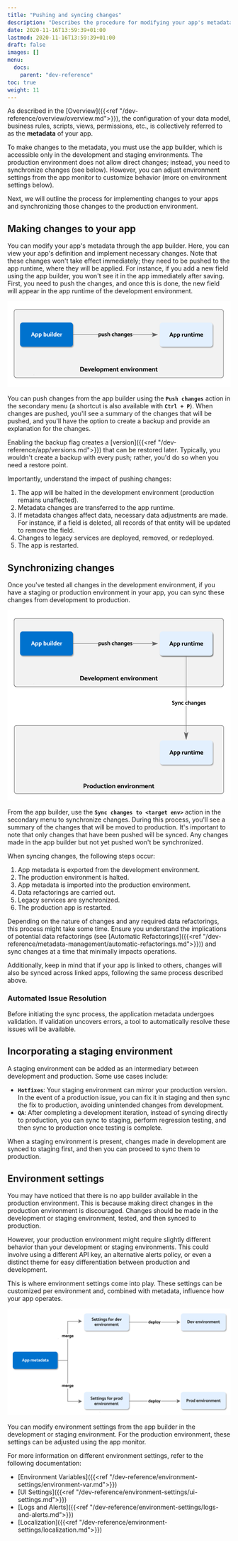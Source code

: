 ```yaml
---
title: "Pushing and syncing changes"
description: "Describes the procedure for modifying your app's metadata and transitioning it from the development environment to the production environment."
date: 2020-11-16T13:59:39+01:00
lastmod: 2020-11-16T13:59:39+01:00
draft: false
images: []
menu:
  docs:
    parent: "dev-reference"
toc: true
weight: 11
---
```


As described in the [Overview]({{<ref "/dev-reference/overview/overview.md">}}), the configuration of your data model, business rules, scripts, views, permissions, etc., is collectively referred to as the **metadata** of your app.

To make changes to the metadata, you must use the app builder, which is accessible only in the development and staging environments. The production environment does not allow direct changes; instead, you need to synchronize changes (see below). However, you can adjust environment settings from the app monitor to customize behavior (more on environment settings below).

Next, we will outline the process for implementing changes to your apps and synchronizing those changes to the production environment.

## **Making changes to your app**

You can modify your app's metadata through the app builder. Here, you can view your app's definition and implement necessary changes. Note that these changes won't take effect immediately; they need to be pushed to the app runtime, where they will be applied. For instance, if you add a new field using the app builder, you won't see it in the app immediately after saving. First, you need to push the changes, and once this is done, the new field will appear in the app runtime of the development environment.

![Push changes](/images/vendor/platform-ref/push-changes.png)

You can push changes from the app builder using the **`Push changes`** action in the secondary menu (a shortcut is also available with **`Ctrl + P`**). When changes are pushed, you'll see a summary of the changes that will be pushed, and you'll have the option to create a backup and provide an explanation for the changes.

Enabling the backup flag creates a [version]({{<ref "/dev-reference/app/versions.md">}}) that can be restored later. Typically, you wouldn't create a backup with every push; rather, you'd do so when you need a restore point.

Importantly, understand the impact of pushing changes:

1. The app will be halted in the development environment (production remains unaffected).
2. Metadata changes are transferred to the app runtime.
3. If metadata changes affect data, necessary data adjustments are made. For instance, if a field is deleted, all records of that entity will be updated to remove the field.
4. Changes to legacy services are deployed, removed, or redeployed.
5. The app is restarted.

## **Synchronizing changes**

Once you've tested all changes in the development environment, if you have a staging or production environment in your app, you can sync these changes from development to production.

![Sync changes](/images/vendor/platform-ref/sync-changes.png)

From the app builder, use the **`Sync changes to <target env>`** action in the secondary menu to synchronize changes. During this process, you'll see a summary of the changes that will be moved to production. It's important to note that only changes that have been pushed will be synced. Any changes made in the app builder but not yet pushed won't be synchronized.

When syncing changes, the following steps occur:

1. App metadata is exported from the development environment.
2. The production environment is halted.
3. App metadata is imported into the production environment.
4. Data refactorings are carried out.
5. Legacy services are synchronized.
6. The production app is restarted.

Depending on the nature of changes and any required data refactorings, this process might take some time. Ensure you understand the implications of potential data refactorings (see [Automatic Refactorings]({{<ref "/dev-reference/metadata-management/automatic-refactorings.md">}})) and sync changes at a time that minimally impacts operations.

Additionally, keep in mind that if your app is linked to others, changes will also be synced across linked apps, following the same process described above.

### Automated Issue Resolution

Before initiating the sync process, the application metadata undergoes validation. If validation uncovers errors, a tool to automatically resolve these issues will be available.

## **Incorporating a staging environment**

A staging environment can be added as an intermediary between development and production. Some use cases include:

- **`Hotfixes`**: Your staging environment can mirror your production version. In the event of a production issue, you can fix it in staging and then sync the fix to production, avoiding unintended changes from development.
- **`QA`**: After completing a development iteration, instead of syncing directly to production, you can sync to staging, perform regression testing, and then sync to production once testing is complete.

When a staging environment is present, changes made in development are synced to staging first, and then you can proceed to sync them to production.

## **Environment settings**

You may have noticed that there is no app builder available in the production environment. This is because making direct changes in the production environment is discouraged. Changes should be made in the development or staging environment, tested, and then synced to production.

However, your production environment might require slightly different behavior than your development or staging environments. This could involve using a different API key, an alternative alerts policy, or even a distinct theme for easy differentiation between production and development.

This is where environment settings come into play. These settings can be customized per environment and, combined with metadata, influence how your app operates.

![App Metadata and Environments](/images/vendor/platform-ref/metadata-to-environments.png)

You can modify environment settings from the app builder in the development or staging environment. For the production environment, these settings can be adjusted using the app monitor.

For more information on different environment settings, refer to the following documentation:

- [Environment Variables]({{<ref "/dev-reference/environment-settings/environment-var.md">}})
- [UI Settings]({{<ref "/dev-reference/environment-settings/ui-settings.md">}})
- [Logs and Alerts]({{<ref "/dev-reference/environment-settings/logs-and-alerts.md">}})
- [Localization]({{<ref "/dev-reference/environment-settings/localization.md">}})

